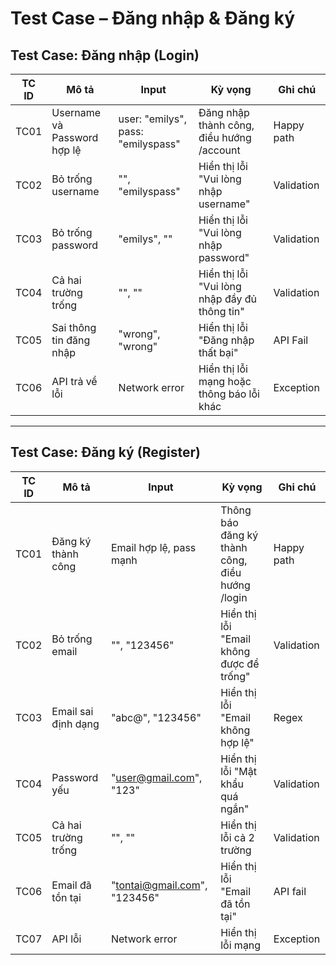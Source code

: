 
# Test Case – Đăng nhập & Đăng ký

## Test Case: Đăng nhập (Login)

| TC ID | Mô tả | Input | Kỳ vọng | Ghi chú |
|-------|-------|-------|---------|--------|
| TC01 | Username và Password hợp lệ | user: "emilys", pass: "emilyspass" | Đăng nhập thành công, điều hướng /account | Happy path |
| TC02 | Bỏ trống username | "", "emilyspass" | Hiển thị lỗi "Vui lòng nhập username" | Validation |
| TC03 | Bỏ trống password | "emilys", "" | Hiển thị lỗi "Vui lòng nhập password" | Validation |
| TC04 | Cả hai trường trống | "", "" | Hiển thị lỗi "Vui lòng nhập đầy đủ thông tin" | Validation |
| TC05 | Sai thông tin đăng nhập | "wrong", "wrong" | Hiển thị lỗi "Đăng nhập thất bại" | API Fail |
| TC06 | API trả về lỗi | Network error | Hiển thị lỗi mạng hoặc thông báo lỗi khác | Exception |

---

## Test Case: Đăng ký (Register)

| TC ID | Mô tả | Input | Kỳ vọng | Ghi chú |
|-------|-------|-------|---------|--------|
| TC01 | Đăng ký thành công | Email hợp lệ, pass mạnh | Thông báo đăng ký thành công, điều hướng /login | Happy path |
| TC02 | Bỏ trống email | "", "123456" | Hiển thị lỗi "Email không được để trống" | Validation |
| TC03 | Email sai định dạng | "abc@", "123456" | Hiển thị lỗi "Email không hợp lệ" | Regex |
| TC04 | Password yếu | "user@gmail.com", "123" | Hiển thị lỗi "Mật khẩu quá ngắn" | Validation |
| TC05 | Cả hai trường trống | "", "" | Hiển thị lỗi cả 2 trường | Validation |
| TC06 | Email đã tồn tại | "tontai@gmail.com", "123456" | Hiển thị lỗi "Email đã tồn tại" | API fail |
| TC07 | API lỗi | Network error | Hiển thị lỗi mạng | Exception |
